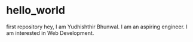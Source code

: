 # hello_world
first repository
hey, I am Yudhishthir Bhunwal. I am an aspiring engineer. I am interested in Web Development.
